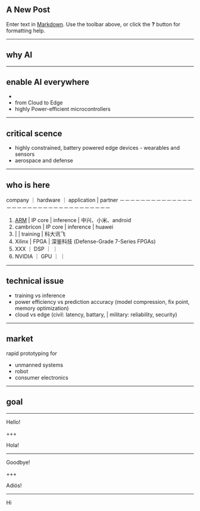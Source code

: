 ## A New Post

Enter text in [Markdown](http://daringfireball.net/projects/markdown/). Use the toolbar above, or click the **?** button for formatting help.

---
## why AI

---

## enable AI everywhere
-
- from Cloud to Edge
- highly Power-efficient microcontrollers

---

## critical scence
- highly constrained, battery powered edge devices - wearables and sensors
- aerospace and defense

---

## who is here

company ｜ hardware ｜ application | partner
－－－－－－－－－－－－－－－－－－－－－－－－－－－－－－－－－－
1. [ARM](https://www.arm.com/markets/artificial-intelligence) | IP core |  inference | 中兴、小米、android 
1. cambricon | IP core | inference | huawei
1. | | training | 科大讯飞
1. Xilinx | FPGA | 深鉴科技 (Defense-Grade 7-Series FPGAs)
1. XXX ｜ DSP ｜ ｜ 
1. NVIDIA ｜ GPU ｜  ｜


---

## technical issue

- training vs inference
- power efficiency vs prediction accuracy (model compression, fix point, memory optimization)
- cloud vs edge (civil: latency, battary, | military: reliability, security)

---

## market

rapid prototyping for 
- unmanned systems
- robot
- consumer electronics

---

## goal

---
Hello!

+++

Hola!

---

Goodbye!

+++

Adiós!

---

Hi
